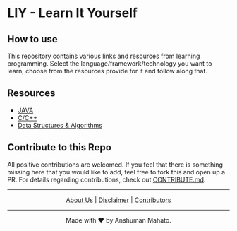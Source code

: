 # LIY - Learn It Yourself

## How to use

This repository contains various links and resources from learning programming. Select the language/framework/technology you want to learn, choose from the resources provide for it and follow along that.

## Resources

- [JAVA](./JAVA.md)
- [C/C++](./C-CPP.md)
- [Data Structures & Algorithms](./DSA.md)

## Contribute to this Repo

All positive contributions are welcomed. If you feel that there is something missing here that you would like to add, feel free to fork this and open up a PR. For details regarding contributions, check out [CONTRIBUTE.md](./CONTRIBUTE.md).

---

<div align="center">
<a href="./ABOUT.md">About Us</a>&nbsp;|&nbsp;<a href="./DISCLAIMER.md">Disclaimer</a>&nbsp;|&nbsp;<a href="./CONTRIBUTORS.md">Contributors</a>
</div>

---

<div align="center">
Made with ❤ by Anshuman Mahato.
</div>
